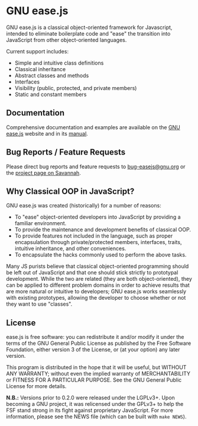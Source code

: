 <!--
  Copyright (C) 2010, 2011, 2013, 2014 Mike Gerwitz

  This file is part of GNU ease.js.

  Copying and distribution of this file, with or without modification, are
  permitted in any medium without royalty provided the copyright notice and
  this notice are preserved.  This file is offered as-is, without warranty
  of any kind.
-->

# GNU ease.js

GNU ease.js is a classical object-oriented framework for Javascript,
intended to eliminate boilerplate code and "ease" the transition into
JavaScript from other object-oriented languages.

Current support includes:

* Simple and intuitive class definitions
* Classical inheritance
* Abstract classes and methods
* Interfaces
* Visibility (public, protected, and private members)
* Static and constant members


## Documentation
Comprehensive documentation and examples are available on the [GNU
ease.js](https://www.gnu.org/software/easejs) website and in its
[manual](https://www.gnu.org/software/easejs/manual).


## Bug Reports / Feature Requests
Please direct bug reports and feature requests to bug-easejs@gnu.org or the
[project page on Savannah](https://savannah.gnu.org/projects/easejs).


## Why Classical OOP in JavaScript?
GNU ease.js was created (historically) for a number of reasons:

* To "ease" object-oriented developers into JavaScript by providing a
  familiar environment.
* To provide the maintenance and development benefits of classical OOP.
* To provide features not included in the language, such as proper
  encapsulation through private/protected members, interfaces, traits,
  intuitive inheritance, and other conveniences.
* To encapsulate the hacks commonly used to perform the above tasks.

Many JS purists believe that classical object-oriented programming should be
left out of JavaScript and that one should stick strictly to prototypal
development. While the two are related (they are both object-oriented), they
can be applied to different problem domains in order to achieve results that
are more natural or intuitive to developers; GNU ease.js works seamlessly
with existing prototypes, allowing the developer to choose whether or not
they want to use "classes".


## License
ease.js is free software: you can redistribute it and/or modify it under the
terms of the GNU General Public License as published by the Free Software
Foundation, either version 3 of the License, or (at your option) any later
version.

This program is distributed in the hope that it will be useful, but WITHOUT ANY
WARRANTY; without even the implied warranty of MERCHANTABILITY or FITNESS FOR A
PARTICULAR PURPOSE.  See the GNU General Public License for more details.

**N.B.:** Versions prior to 0.2.0 were released under the LGPLv3+. Upon becoming
a GNU project, it was relicensed under the GPLv3+ to help the FSF stand strong
in its fight against proprietary JavaScript. For more information, please see
the NEWS file (which can be built with `make NEWS`).
